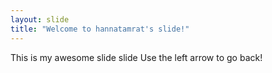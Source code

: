 ```yaml
---
layout: slide
title: "Welcome to hannatamrat's slide!"
---
```

This is my awesome slide slide
Use the left arrow to go back!

